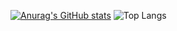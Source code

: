 [![Anurag's GitHub stats](https://github-readme-stats.vercel.app/api?username=AdrianCeku&show_icons=true&theme=radical&hide_rank=true)](https://github.com/anuraghazra/github-readme-stats)
![Top Langs](https://github-readme-stats.vercel.app/api/top-langs/?username=AdrianCdeku&layout=compact)
<!--
**AdrianCeku/AdrianCeku** is a ✨ _special_ ✨ repository because its `README.md` (this file) appears on your GitHub profile.

Here are some ideas to get you started:

- 🔭 I’m currently working on ...
- 🌱 I’m currently learning ...
- 👯 I’m looking to collaborate on ...
- 🤔 I’m looking for help with ...
- 💬 Ask me about ...
- 📫 How to reach me: ...
- 😄 Pronouns: ...
- ⚡ Fun fact: ...
-->
